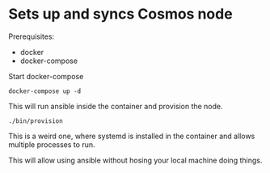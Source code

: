 # Sets up and syncs Cosmos node

Prerequisites:

- docker
- docker-compose

Start docker-compose

```
docker-compose up -d
```

This will run ansible inside the container and provision the node.

```
./bin/provision
```

This is a weird one, where systemd is installed in the container and allows multiple processes to run.

This will allow using ansible without hosing your local machine doing things.

